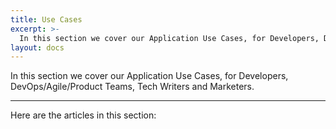 ```yaml
---
title: Use Cases
excerpt: >-
  In this section we cover our Application Use Cases, for Developers, DevOps/Agile/Product Teams, Tech Writers and Marketers.
layout: docs
---
```


In this section we cover our Application Use Cases, for Developers, DevOps/Agile/Product Teams, Tech Writers and Marketers. 

***

Here are the articles in this section:
